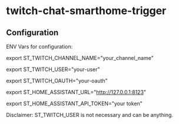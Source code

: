 # twitch-chat-smarthome-trigger

## Configuration
ENV Vars for configuration:

export ST_TWITCH_CHANNEL_NAME="your_channel_name"

export ST_TWITCH_USER="your-user"

export ST_TWITCH_OAUTH="your-oauth"

export ST_HOME_ASSISTANT_URL="http://127.0.0.1:8123"

export ST_HOME_ASSISTANT_API_TOKEN="your token"

Disclaimer: ST_TWITCH_USER is not necessary and can be anything.
